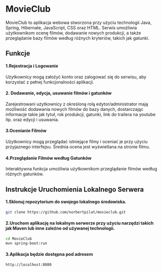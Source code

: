 # MovieClub

MovieClub to aplikacja webowa stworzona przy użyciu technologii Java, Spring, Hibernate, JavaScript, CSS oraz HTML. Serwis umożliwia użytkownikom ocenę filmów, dodawanie nowych produkcji, a także przeglądanie bazy filmów według różnych kryteriów, takich jak gatunki.

## Funkcje

#### 1.Rejestracja i Logowanie

Użytkownicy mogą założyć konto oraz zalogować się do serwisu, aby korzystać z pełnej funkcjonalności aplikacji.

#### 2. Dodawanie, edycja, usuwanie filmów i gatunków

Zarejestrowani użytkownicy z określoną rolą edytor/administrator mają możliwość dodawania nowych filmów do bazy danych, dostarczając informacje takie jak tytuł, rok produkcji, gatunki, link do trailera na youtube itp. oraz edycji i usuwania.

#### 3.Ocenianie Filmów

Użytkownicy mogą przeglądać istniejące filmy i oceniać je przy użyciu przyjaznego interfejsu. Średnia ocena jest wyświetlana na stronie filmu.

#### 4.Przeglądanie Filmów według Gatunków

Interaktywna funkcja umożliwia użytkownikom przeglądanie filmów według różnych gatunków.

## Instrukcje Uruchomienia Lokalnego Serwera
#### 1.Sklonuj repozytorium do swojego lokalnego środowiska.
```bash
git clone https://github.com/norbertpilat/movieclub.git
```

#### 2.Uruchom aplikację na lokalnym serwerze przy użyciu narzędzi takich jak Maven lub inne zależne od używanej technologii.
```bash
cd MovieClub
mvn spring-boot:run
```
#### 3.Aplikacja będzie dostępna pod adresem 
```html
http://localhost:8080
```

